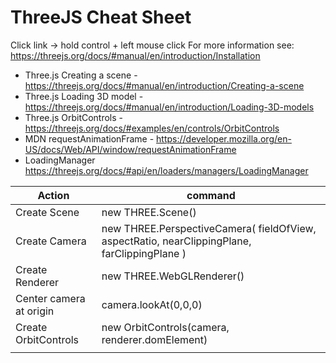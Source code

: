 # ThreeJS Cheat Sheet
Click link -> hold control + left mouse click
For more information see: https://threejs.org/docs/#manual/en/introduction/Installation

- Three.js Creating a scene - https://threejs.org/docs/#manual/en/introduction/Creating-a-scene
- Three.js Loading 3D model - https://threejs.org/docs/#manual/en/introduction/Loading-3D-models
- Three.js OrbitControls - https://threejs.org/docs/#examples/en/controls/OrbitControls
- MDN requestAnimationFrame - https://developer.mozilla.org/en-US/docs/Web/API/window/requestAnimationFrame
- LoadingManager https://threejs.org/docs/#api/en/loaders/managers/LoadingManager

| Action                                                                                                          | command |
|--------------------------------------------------------------------------------------------------------------------|------|
| Create Scene                                            | new THREE.Scene()     |
| Create Camera                                                        |  new THREE.PerspectiveCamera( fieldOfView, aspectRatio, nearClippingPlane, farClippingPlane )     |
| Create Renderer                                 | new THREE.WebGLRenderer()    |
| Center camera at origin                                         | camera.lookAt(0,0,0)    |
| Create OrbitControls                                        | new OrbitControls(camera, renderer.domElement)    |
|                                            |     |
